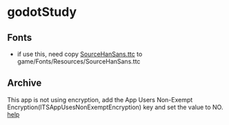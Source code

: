 # godotStudy

## Fonts

 - if use this, need copy [SourceHanSans.ttc](https://github.com/adobe-fonts/source-han-sans/releases) to game/Fonts/Resources/SourceHanSans.ttc


 ## Archive

 This app is not using encryption, add the App Users Non-Exempt Encryption(ITSAppUsesNonExemptEncryption) key and set the value to NO. [help](https://help.apple.com/xcode/mac/current/#/dev0dc15d044)
